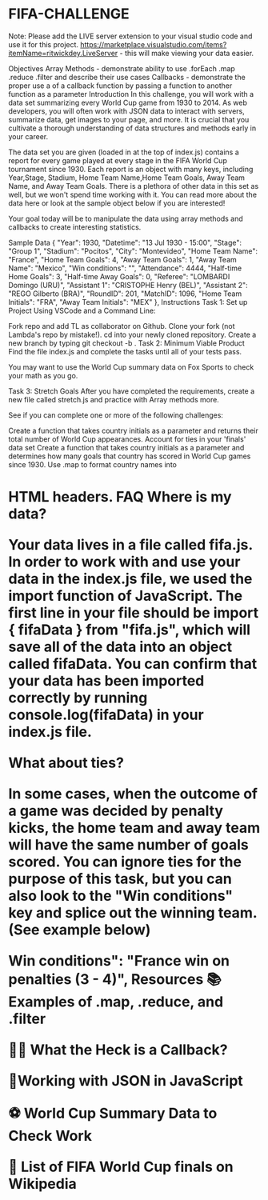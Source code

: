 # FIFA-CHALLENGE
Note: Please add the LIVE server extension to your visual studio code and use it for this project. https://marketplace.visualstudio.com/items?itemName=ritwickdey.LiveServer - this will make viewing your data easier.

Objectives
Array Methods - demonstrate ability to use .forEach .map .reduce .filter and describe their use cases
Callbacks - demonstrate the proper use a of a callback function by passing a function to another function as a parameter
Introduction
In this challenge, you will work with a data set summarizing every World Cup game from 1930 to 2014. As web developers, you will often work with JSON data to interact with servers, summarize data, get images to your page, and more. It is crucial that you cultivate a thorough understanding of data structures and methods early in your career.

The data set you are given (loaded in at the top of index.js) contains a report for every game played at every stage in the FIFA World Cup tournament since 1930. Each report is an object with many keys, including Year,Stage, Stadium, Home Team Name,Home Team Goals, Away Team Name, and Away Team Goals. There is a plethora of other data in this set as well, but we won't spend time working with it. You can read more about the data here or look at the sample object below if you are interested!

Your goal today will be to manipulate the data using array methods and callbacks to create interesting statistics.

Sample Data
  {
      "Year": 1930,
      "Datetime": "13 Jul 1930 - 15:00",
      "Stage": "Group 1",
      "Stadium": "Pocitos",
      "City": "Montevideo",
      "Home Team Name": "France",
      "Home Team Goals": 4,
      "Away Team Goals": 1,
      "Away Team Name": "Mexico",
      "Win conditions": "",
      "Attendance": 4444,
      "Half-time Home Goals": 3,
      "Half-time Away Goals": 0,
      "Referee": "LOMBARDI Domingo (URU)",
      "Assistant 1": "CRISTOPHE Henry (BEL)",
      "Assistant 2": "REGO Gilberto (BRA)",
      "RoundID": 201,
      "MatchID": 1096,
      "Home Team Initials": "FRA",
      "Away Team Initials": "MEX"
    },
Instructions
Task 1: Set up Project
Using VSCode and a Command Line:

Fork repo and add TL as collaborator on Github.
Clone your fork (not Lambda's repo by mistake!).
cd into your newly cloned repository.
Create a new branch by typing git checkout -b <firstName-lastName>.
Task 2: Minimum Viable Product
Find the file index.js and complete the tasks until all of your tests pass.

You may want to use the World Cup summary data on Fox Sports to check your math as you go.

Task 3: Stretch Goals
After you have completed the requirements, create a new file called stretch.js and practice with Array methods more.

See if you can complete one or more of the following challenges:

 Create a function that takes country initials as a parameter and returns their total number of World Cup appearances.
 Account for ties in your 'finals' data set
 Create a function that takes country initials as a parameter and determines how many goals that country has scored in World Cup games since 1930.
 Use .map to format country names into <h1> HTML headers.
FAQ
Where is my data?

Your data lives in a file called fifa.js. In order to work with and use your data in the index.js file, we used the import function of JavaScript. The first line in your file should be import { fifaData } from "fifa.js", which will save all of the data into an object called fifaData. You can confirm that your data has been imported correctly by running console.log(fifaData) in your index.js file.

What about ties?

In some cases, when the outcome of a game was decided by penalty kicks, the home team and away team will have the same number of goals scored. You can ignore ties for the purpose of this task, but you can also look to the "Win conditions" key and splice out the winning team. (See example below)

Win conditions": "France win on penalties (3 - 4)",
Resources
📚 Examples of .map, .reduce, and .filter

🤷‍♀️ What the Heck is a Callback?

🤝Working with JSON in JavaScript

⚽️ World Cup Summary Data to Check Work

👀 List of FIFA World Cup finals on Wikipedia
